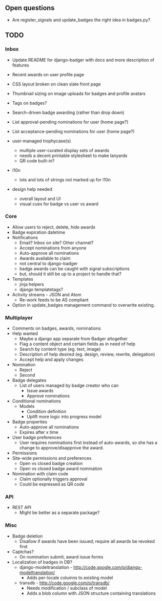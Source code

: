 ## Open questions

* Are register_signals and update_badges the right idea in badges.py?

## TODO

### Inbox

* Update README for django-badger with docs and more description of features
* Recent awards on user profile page
* CSS layout broken on clean slate front page
* Thumbnail sizing on image uploads for badges and profile avatars
* Tags on badges?
* Search-driven badge awarding (rather than drop down)
* List approval-pending nominations for user (home page?)
* List acceptance-pending nominations for user (home page?)

* user-managed trophycase(s)
    * multiple user-curated display sets of awards
    * needs a decent printable stylesheet to make lanyards
    * QR code built-in?

* l10n
    * lots and lots of strings not marked up for l10n

* design help needed
    * overall layout and UI
    * visual cues for badge vs user vs award

### Core

* Allow users to reject, delete, hide awards
* Badge expiration datetime
* Notifications
    * Email? Inbox on site? Other channel?
    * Accept nominations from anyone
    * Auto-approve all nominations
    * Awards available to claim
    * not central to django-badger
    * badge awards can be caught with signal subscriptions
    * but, should it still be up to a project to handle that?
* Templates
    * jinja helpers
    * django templatetags?
* Activity streams - JSON and Atom
    * Re-work feeds to be AS compliant
* Option in update_badges management command to overwrite existing.

### Multiplayer

* Comments on badges, awards, nominations
* Help wanted
    * Maybe a django app separate from Badger altogether
    * Flag a content object and certain fields as in need of help
    * Search by content type (eg. text, image)
    * Description of help desired (eg. design, review, rewrite, delegation)
    * Accept help and apply changes
* Nomination
    * Reject
    * Second
* Badge delegates
    * List of users managed by badge creator who can
        * Issue awards
        * Approve nominations
* Conditional nominations
    * Models
        * Condition definition
        * Uplift more logic into progress model
* Badge properties
    * Auto-approve all nominations
    * Expires after x time
* User badge preferences
    * User requires nominations first instead of auto-awards, so she has a
      change to approve/disapprove the award.
* Permissions
* Site-wide permissions and preferences
    * Open vs closed badge creation
    * Open vs closed badge award nomination
* Nomination with claim code
    * Claim optionally triggers approval
    * Could be expressed as QR code

### API

* REST API
    * Might be better as a separate package?

### Misc

* Badge deletion
    * Disallow if awards have been issued; require all awards be revoked first
* Captchas?
    * On nomination submit, award issue forms
* Localization of badges in DB?
    * django-modeltranslation - http://code.google.com/p/django-modeltranslation/
        * Adds per-locale columns to existing model
    * transdb - http://code.google.com/p/transdb/
        * Needs modification / subclass of model
        * Adds a blob column with JSON structure containing translations
